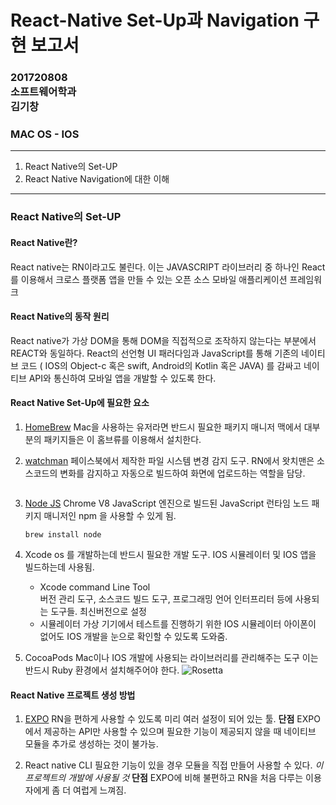 # React-Native Set-Up과 Navigation 구현 보고서

### 201720808<br>소프트웨어학과<br>김기창

### MAC OS - IOS

---

1. React Native의 Set-UP
2. React Native Navigation에 대한 이해

---

### React Native의 Set-UP

#### React Native란? <br>

React native는 RN이라고도 불린다. 이는 JAVASCRIPT 라이브러리 중 하나인 React를 이용해서 크로스 플랫폼 앱을 만들 수 있는
오픈 소스 모바일 애플리케이션 프레임워크

#### React Native의 동작 원리 <br>

React native가 가상 DOM을 통해 DOM을 직접적으로 조작하지 않는다는 부분에서 REACT와 동일하다.
React의 선언형 UI 패러다임과 JavaScript를 통해 기존의 네이티브 코드 ( IOS의 Object-c 혹은 swift, Android의 Kotlin 혹은 JAVA) 를 감싸고 네이티브 API와 통신하여 모바일 앱을 개발할 수 있도록 한다.

#### React Native Set-Up에 필요한 요소

1. [HomeBrew](https://brew.sh/index_ko)
   Mac을 사용하는 유저라면 반드시 필요한 패키지 매니저
   맥에서 대부분의 패키지들은 이 홈브류를 이용해서 설치한다.
2. [watchman](https://facebook.github.io/watchman/docs/install.html)
   페이스북에서 제작한 파일 시스템 변경 감지 도구.
   RN에서 왓치맨은 소스코드의 변화를 감지하고 자동으로 빌드하여 화면에 업로드하는 역할을 담당.

   ```brew install watchman

   ```

3. [Node JS](https://nodejs.org/ko/)
   Chrome V8 JavaScript 엔진으로 빌드된 JavaScript 런타임
   노드 패키지 매니저인 npm 을 사용할 수 있게 됨.

   ```
   brew install node

   ```

4. Xcode
   os 를 개발하는데 반드시 필요한 개발 도구.
   IOS 시뮬레이터 및 IOS 앱을 빌드하는데 사용됨.
   - Xcode command Line Tool  
     버전 관리 도구, 소스코드 빌드 도구, 프로그래밍 언어 인터프리터 등에 사용되는 도구들.
     최신버전으로 설정
   - 시뮬레이터
     가상 기기에서 테스트를 진행하기 위한 IOS 시뮬레이터
     아이폰이 없어도 IOS 개발을 눈으로 확인할 수 있도록 도와줌.
5. CocoaPods
   Mac이나 IOS 개발에 사용되는 라이브러리를 관리해주는 도구
   이는 반드시 Ruby 환경에서 설치해주어야 한다.
   ![Rosetta](../src/rosetta.png)

#### React Native 프로젝트 생성 방법

1. [EXPO](https://expo.dev/)
   RN을 편하게 사용할 수 있도록 미리 여러 설정이 되어 있는 툴.
   **단점**
   EXPO에서 제공하는 API만 사용할 수 있으며 필요한 기능이 제공되지 않을 때 네이티브 모듈을 추가로 생성하는 것이 불가능.

2. React native CLI
   필요한 기능이 있을 경우 모듈을 직접 만들어 사용할 수 있다.
   _이 프로젝트의 개발에 사용될 것_
   **단점**
   EXPO에 비해 불편하고 RN을 처음 다루는 이용자에게 좀 더 여럽게 느껴짐.
